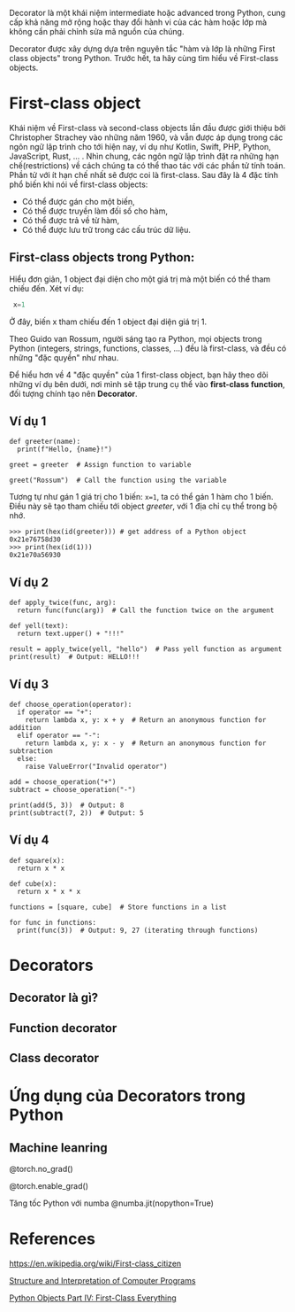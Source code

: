 Decorator là một khái niệm intermediate hoặc advanced trong Python, cung cấp khả năng mở rộng hoặc thay đổi hành vi của các hàm hoặc lớp mà không cần phải chỉnh sửa mã nguồn của chúng. 

Decorator được xây dựng dựa trên nguyên tắc "hàm và lớp là những First class objects" trong Python. Trước hết, ta hãy cùng tìm hiểu về First-class objects.

# First-class object

Khái niệm về First-class và second-class objects lần đầu được giới thiệu bởi  Christopher Strachey vào những năm 1960, và vẫn được áp dụng trong các ngôn ngữ lập trình cho tới hiện nay, ví dụ như Kotlin, Swift, PHP, Python, JavaScript, Rust, ... . Nhìn chung, các ngôn ngữ lập trình đặt ra những hạn chế(restrictions) về cách chúng ta có thể thao tác với các phần tử tính toán. Phần tử với ít hạn chế nhất sẽ được coi là first-class. Sau đây là 4 đặc tính phổ biến khi nói về first-class objects:

- Có thể được gán cho một biến,
- Có thể được truyền làm đối số cho hàm,
- Có thể được trả về từ hàm,
- Có thể được lưu trữ trong các cấu trúc dữ liệu.


## First-class objects trong Python: 
Hiểu đơn giản, 1 object đại diện cho một giá trị mà một biến có thể tham chiếu đến.
Xét ví dụ: 
```python
 x=1
```
Ở đây, biến x tham chiếu đến 1 object đại diện giá trị 1.

Theo Guido van Rossum, người sáng tạo ra Python, mọi objects trong Python (integers, strings, functions, classes, ...) đều là first-class, và đều có những "đặc quyền" như nhau.

Để hiểu hơn về 4 "đặc quyền" của 1 first-class object, bạn hãy theo dõi những ví dụ bên dưới, nơi mình sẽ tập trung cụ thể vào **first-class function**, đối tượng chính tạo nên **Decorator**.

## Ví dụ 1
```
def greeter(name):
  print(f"Hello, {name}!")

greet = greeter  # Assign function to variable

greet("Rossum")  # Call the function using the variable

```

Tương tự như gán 1 giá trị cho 1 biến: `x=1`, ta có thể gán 1 hàm cho 1 biến. Điều này sẽ tạo tham chiếu tới object *greeter*, với 1 địa chỉ cụ thể trong bộ nhớ.
```
>>> print(hex(id(greeter))) # get address of a Python object
0x21e76758d30
>>> print(hex(id(1)))
0x21e70a56930
```
## Ví dụ 2
```
def apply_twice(func, arg):
  return func(func(arg))  # Call the function twice on the argument

def yell(text):
  return text.upper() + "!!!"

result = apply_twice(yell, "hello")  # Pass yell function as argument
print(result)  # Output: HELLO!!!

```
## Ví dụ 3
```
def choose_operation(operator):
  if operator == "+":
    return lambda x, y: x + y  # Return an anonymous function for addition
  elif operator == "-":
    return lambda x, y: x - y  # Return an anonymous function for subtraction
  else:
    raise ValueError("Invalid operator")

add = choose_operation("+")
subtract = choose_operation("-")

print(add(5, 3))  # Output: 8
print(subtract(7, 2))  # Output: 5

```

## Ví dụ 4

```
def square(x):
  return x * x

def cube(x):
  return x * x * x

functions = [square, cube]  # Store functions in a list

for func in functions:
  print(func(3))  # Output: 9, 27 (iterating through functions)

```
# Decorators

## Decorator là gì?

## Function decorator

## Class decorator

# Ứng dụng của Decorators trong Python

## Machine leanring

@torch.no_grad()

@torch.enable_grad()

Tăng tốc Python với numba
@numba.jit(nopython=True)

# References

 https://en.wikipedia.org/wiki/First-class_citizen

 [Structure and Interpretation of Computer Programs](https://mitp-content-server.mit.edu/books/content/sectbyfn/books_pres_0/6515/sicp.zip/full-text/book/book-Z-H-12.html#footnote_Temp_121:~:text=%60%60rights%20and%20privileges%27%27%20of%20first%2Dclass%20elements) 

[Python Objects Part IV: First-Class Everything](https://medium.com/@bdov_/python-objects-part-iv-first-class-everything-7da3945e3552)
<!-- # My links

https://softwareengineering.stackexchange.com/questions/39742/when-is-a-feature-considered-a-first-class-citizen-in-a-programming-language-p  

https://stackoverflow.com/questions/245192/what-are-first-class-objects


[Bài viết hay và đẩy đủ về object và first-class trong Python](https://medium.com/@bdov_/python-objects-part-iv-first-class-everything-7da3945e3552)

In Python both the classes and the objects are first class objects. (See [this answer](https://stackoverflow.com/questions/100003/what-are-metaclasses-in-python/6581949#6581949) for more details about classes as objects).


-->